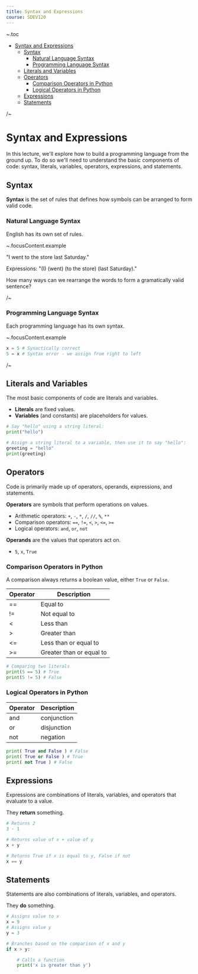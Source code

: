 ```yaml
---
title: Syntax and Expressions
course: SDEV120
---
```


~.toc

- [Syntax and Expressions](#syntax-and-expressions)
  - [Syntax](#syntax)
    - [Natural Language Syntax](#natural-language-syntax)
    - [Programming Language Syntax](#programming-language-syntax)
  - [Literals and Variables](#literals-and-variables)
  - [Operators](#operators)
    - [Comparison Operators in Python](#comparison-operators-in-python)
    - [Logical Operators in Python](#logical-operators-in-python)
  - [Expressions](#expressions)
  - [Statements](#statements)

/~

# Syntax and Expressions

In this lecture, we'll explore how to build a programming language from the ground up. To do so we'll need to understand the basic components of code: syntax, literals, variables, operators, expressions, and statements.

## Syntax

**Syntax** is the set of rules that defines how symbols can be arranged to form valid code.

### Natural Language Syntax

English has its own set of rules.

~.focusContent.example

"I went to the store last Saturday."

Expressions: "(I) (went) (to the store) (last Saturday)."

How many ways can we rearrange the words to form a gramatically valid sentence?

/~

### Programming Language Syntax

Each programming language has its own syntax.

~.focusContent.example

```python
x = 5 # Synactically correct
5 = x # Syntax error - we assign from right to left
```

/~

## Literals and Variables

The most basic components of code are literals and variables.

- **Literals** are fixed values.
- **Variables** (and constants) are placeholders for values.

```python
# Say "hello" using a string literal:
print("hello")

# Assign a string literal to a variable, then use it to say "hello":
greeting = "hello"
print(greeting)
```

## Operators

Code is primarily made up of operators, operands, expressions, and statements.

**Operators** are symbols that perform operations on values.

- Arithmetic operators: `+`, `-`, `*`, `/`, `//`, `%`, `**`
- Comparison operators: `==`, `!=`, `<`, `>`, `<=`, `>=`
- Logical operators: `and`, `or`, `not`

**Operands** are the values that operators act on.

- `5`, `x`, `True`

### Comparison Operators in Python

A comparison always returns a boolean value, either `True` or `False`.

| Operator | Description              |
| -------- | ------------------------ |
| ==       | Equal to                 |
| !=       | Not equal to             |
| <        | Less than                |
| >        | Greater than             |
| <=       | Less than or equal to    |
| >=       | Greater than or equal to |

```python
# Comparing two literals
print(5 == 5) # True
print(5 != 5) # False
```

### Logical Operators in Python

| Operator | Description |
| -------- | ----------- |
| and      | conjunction |
| or       | disjunction |
| not      | negation    |

```python
print( True and False ) # False
print( True or False ) # True
print( not True ) # False
```

## Expressions

Expressions are combinations of literals, variables, and operators that evaluate to a value.

They **return** something.

```python
# Returns 2
3 - 1

# Returns value of x + value of y
x + y

# Returns True if x is equal to y, False if not
x == y
```

## Statements

Statements are also combinations of literals, variables, and operators.

They **do** something.

```python
# Assigns value to x
x = 9
# Assigns value y
y = 3

# Branches based on the comparison of x and y
if x > y:

    # Calls a function
    print('x is greater than y')
```
